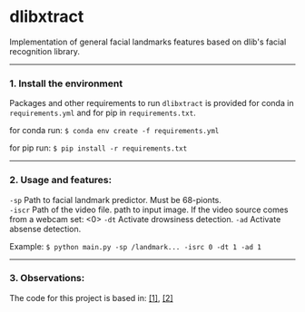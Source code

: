 # dlibxtract
Implementation of general facial landmarks features based on dlib's facial recognition library.

-----

### 1. Install the environment

Packages and other requirements to run `dlibxtract` is provided for conda in `requirements.yml` and for pip in `requirements.txt`.

for conda run: 
`$ conda env create -f requirements.yml`

for pip run:
`$ pip install -r requirements.txt` 

-----

### 2. Usage and features:

`-sp` Path to facial landmark predictor. Must be 68-pionts.  
`-iscr` Path of the video file.  path to input image.  If the video source comes from a webcam set: <0>
`-dt` Activate drowsiness detection.
`-ad` Activate absense detection.

Example: `$ python main.py -sp /landmark... -isrc 0 -dt 1 -ad 1` 

----- 

### 3. Observations:

The code for this project is based in: [[1]](https://www.pyimagesearch.com/2017/05/08/drowsiness-detection-opencv/), [[2]](https://www.learnopencv.com/head-pose-estimation-using-opencv-and-dlib/)
